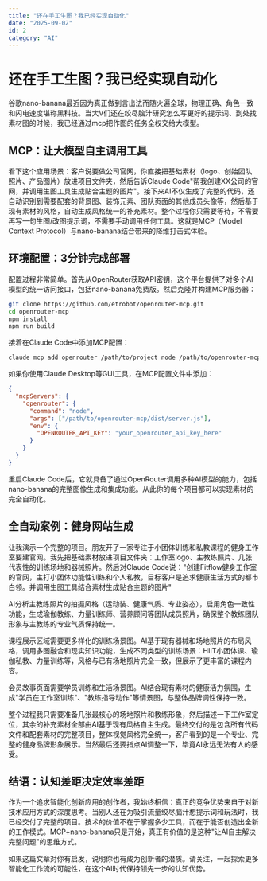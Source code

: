 ```yaml
---
title: "还在手工生图？我已经实现自动化"
date: "2025-09-02"
id: 2
category: "AI"
---
```


# 还在手工生图？我已经实现自动化

谷歌nano-banana最近因为真正做到言出法而随火遍全球，物理正确、角色一致和闪电速度堪称黑科技。当大V们还在绞尽脑汁研究怎么写更好的提示词、到处找素材图的时候，我已经通过mcp把作图的任务全权交给大模型。

## MCP：让大模型自主调用工具

看下这个应用场景：客户说要做公司官网，你直接把基础素材（logo、创始团队照片、产品图片）放进项目文件夹，然后告诉Claude Code"帮我创建XX公司的官网，并调用生图工具生成贴合主题的图片"。接下来AI不仅生成了完整的代码，还自动识别到需要配套的背景图、装饰元素、团队页面的其他成员头像等，然后基于现有素材的风格，自动生成风格统一的补充素材。整个过程你只需要等待，不需要再写一句生图/改图提示词，不需要手动调用任何工具。这就是MCP（Model Context Protocol）与nano-banana结合带来的降维打击式体验。

## 环境配置：3分钟完成部署

配置过程非常简单。首先从OpenRouter获取API密钥，这个平台提供了对多个AI模型的统一访问接口，包括nano-banana免费版。然后克隆并构建MCP服务器：

```bash
git clone https://github.com/etrobot/openrouter-mcp.git
cd openrouter-mcp
npm install
npm run build
```

接着在Claude Code中添加MCP配置：

```bash
claude mcp add openrouter /path/to/project node /path/to/openrouter-mcp/dist/server.js --env OPENROUTER_API_KEY=your_openrouter_api_key_here
```

如果你使用Claude Desktop等GUI工具，在MCP配置文件中添加：

```json
{
  "mcpServers": {
    "openrouter": {
      "command": "node",
      "args": ["/path/to/openrouter-mcp/dist/server.js"],
      "env": {
        "OPENROUTER_API_KEY": "your_openrouter_api_key_here"
      }
    }
  }
}
```

重启Claude Code后，它就具备了通过OpenRouter调用多种AI模型的能力，包括nano-banana的完整图像生成和集成功能。从此你的每个项目都可以实现素材的完全自动化。

## 全自动案例：健身网站生成

让我演示一个完整的项目。朋友开了一家专注于小团体训练和私教课程的健身工作室要建官网。我先把基础素材放进项目文件夹：工作室logo、主教练照片、几张代表性的训练场地和器械照片。然后对Claude Code说："创建Fitflow健身工作室的官网，主打小团体功能性训练和个人私教，目标客户是追求健康生活方式的都市白领。并调用生图工具结合素材生成贴合主题的图片"

AI分析主教练照片的拍摄风格（运动装、健康气质、专业姿态），启用角色一致性功能，生成瑜伽教练、力量训练师、营养顾问等团队成员照片，确保整个教练团队形象与主教练的专业气质保持统一。

课程展示区域需要更多样化的训练场景图。AI基于现有器械和场地照片的布局风格，调用多图融合和现实知识功能，生成不同类型的训练场景：HIIT小团体课、瑜伽私教、力量训练等，风格与已有场地照片完全一致，但展示了更丰富的课程内容。

会员故事页面需要学员训练和生活场景图。AI结合现有素材的健康活力氛围，生成"学员在工作室训练"、"教练指导动作"等情景图，与整体品牌调性保持一致。

整个过程我只需要准备几张最核心的场地照片和教练形象，然后描述一下工作室定位，其余的补充素材全部由AI基于现有风格自主生成。最终交付的是包含所有代码文件和配套素材的完整项目，整体视觉风格完全统一，客户看到的是一个专业、完整的健身品牌形象展示。当然最后还要指点AI调整一下，毕竟AI永远无法有人的感受。

## 结语：认知差距决定效率差距

作为一个追求智能化创新应用的创作者，我始终相信：真正的竞争优势来自于对新技术应用方式的深度思考。当别人还在为吸引流量绞尽脑汁想提示词和玩法时，我已经交付了完整的项目。技术的价值不在于掌握多少工具，而在于能否创造出全新的工作模式。MCP+nano-banana只是开始，真正有价值的是这种"让AI自主解决完整问题"的思维方式。

如果这篇文章对你有启发，说明你也有成为创新者的潜质。请关注，一起探索更多智能化工作流的可能性，在这个AI时代保持领先一步的认知优势。
